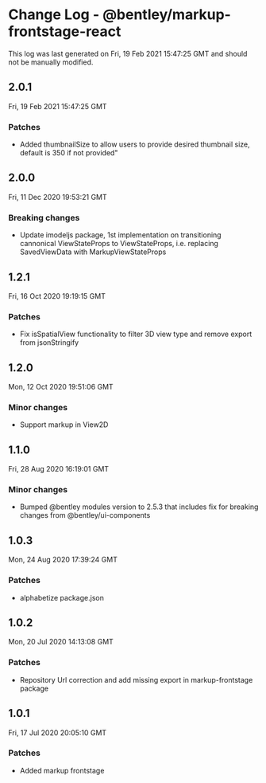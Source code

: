 # Change Log - @bentley/markup-frontstage-react

This log was last generated on Fri, 19 Feb 2021 15:47:25 GMT and should not be manually modified.

## 2.0.1
Fri, 19 Feb 2021 15:47:25 GMT

### Patches

- Added thumbnailSize to allow users to provide desired thumbnail size, default is 350 if not provided"

## 2.0.0
Fri, 11 Dec 2020 19:53:21 GMT

### Breaking changes

- Update imodeljs package, 1st implementation on transitioning cannonical ViewStateProps to ViewStateProps, i.e. replacing SavedViewData with MarkupViewStateProps

## 1.2.1
Fri, 16 Oct 2020 19:19:15 GMT

### Patches

- Fix isSpatialView functionality to filter 3D view type and remove export from jsonStringify

## 1.2.0
Mon, 12 Oct 2020 19:51:06 GMT

### Minor changes

- Support markup in View2D

## 1.1.0
Fri, 28 Aug 2020 16:19:01 GMT

### Minor changes

- Bumped @bentley modules version to 2.5.3 that includes fix for breaking changes from @bentley/ui-components

## 1.0.3
Mon, 24 Aug 2020 17:39:24 GMT

### Patches

- alphabetize package.json

## 1.0.2
Mon, 20 Jul 2020 14:13:08 GMT

### Patches

- Repository Url correction and add missing export in  markup-frontstage package

## 1.0.1
Fri, 17 Jul 2020 20:05:10 GMT

### Patches

- Added markup frontstage

